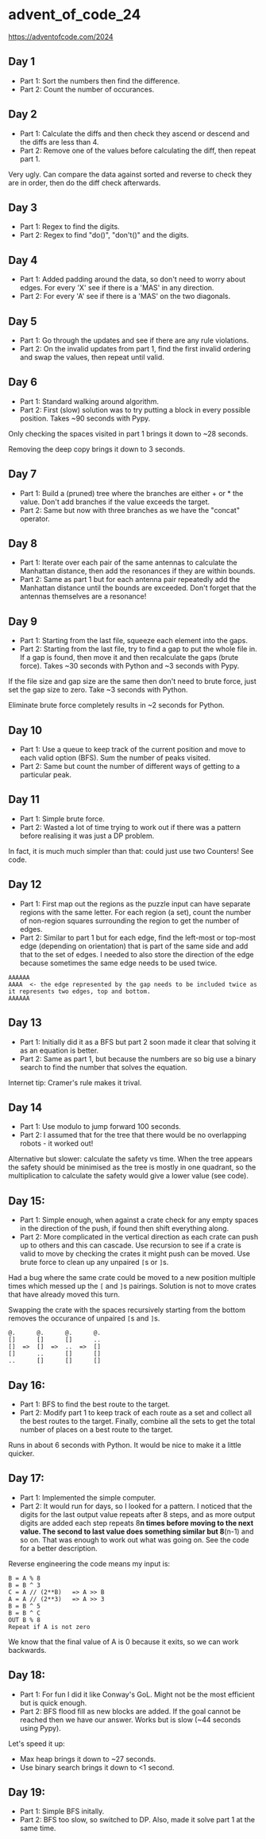 # advent_of_code_24
https://adventofcode.com/2024

## Day 1
- Part 1: Sort the numbers then find the difference.
- Part 2: Count the number of occurances.

## Day 2
- Part 1: Calculate the diffs and then check they ascend or descend and the diffs are less than 4.
- Part 2: Remove one of the values before calculating the diff, then repeat part 1.

Very ugly. Can compare the data against sorted and reverse to check they are in order, then do the diff check afterwards.

## Day 3
- Part 1: Regex to find the digits.
- Part 2: Regex to find "do()", "don't()" and the digits.

## Day 4
- Part 1: Added padding around the data, so don't need to worry about edges. For every 'X' see if there is a 'MAS' in any direction. 
- Part 2: For every 'A' see if there is a 'MAS' on the two diagonals. 

## Day 5
- Part 1: Go through the updates and see if there are any rule violations.
- Part 2: On the invalid updates from part 1, find the first invalid ordering and swap the values, then repeat until valid.

## Day 6
- Part 1: Standard walking around algorithm.
- Part 2: First (slow) solution was to try putting a block in every possible position. Takes ~90 seconds with Pypy.

Only checking the spaces visited in part 1 brings it down to ~28 seconds.

Removing the deep copy brings it down to 3 seconds.

## Day 7
- Part 1: Build a (pruned) tree where the branches are either + or * the value. Don't add branches if the value exceeds the target.
- Part 2: Same but now with three branches as we have the "concat" operator.

## Day 8
- Part 1: Iterate over each pair of the same antennas to calculate the Manhattan distance, then add the resonances if they are within bounds.
- Part 2: Same as part 1 but for each antenna pair repeatedly add the Manhattan distance until the bounds are exceeded. Don't forget that the antennas themselves are a resonance!

## Day 9
- Part 1: Starting from the last file, squeeze each element into the gaps.
- Part 2: Starting from the last file, try to find a gap to put the whole file in. If a gap is found, then move it and then recalculate the gaps (brute force). Takes ~30 seconds with Python and ~3 seconds with Pypy.

If the file size and gap size are the same then don't need to brute force, just set the gap size to zero. Take ~3 seconds with Python.

Eliminate brute force completely results in ~2 seconds for Python.

## Day 10
- Part 1: Use a queue to keep track of the current position and move to each valid option (BFS). Sum the number of peaks visited.
- Part 2: Same but count the number of different ways of getting to a particular peak.

## Day 11
- Part 1: Simple brute force.
- Part 2: Wasted a lot of time trying to work out if there was a pattern before realising it was just a DP problem.

In fact, it is much much simpler than that: could just use two Counters! See code.

## Day 12
- Part 1: First map out the regions as the puzzle input can have separate regions with the same letter. For each region (a set), count the number of non-region squares surrounding the region to get the number of edges.
- Part 2: Similar to part 1 but for each edge, find the left-most or top-most edge (depending on orientation) that is part of the same side and add that to the set of edges. I needed to also store the direction of the edge because sometimes the same edge needs to be used twice.

```
AAAAAA
AAAA  <- the edge represented by the gap needs to be included twice as it represents two edges, top and bottom.
AAAAAA
```

## Day 13
- Part 1: Initially did it as a BFS but part 2 soon made it clear that solving it as an equation is better.
- Part 2: Same as part 1, but because the numbers are so big use a binary search to find the number that solves the equation.

Internet tip:
Cramer's rule makes it trival.

## Day 14
- Part 1: Use modulo to jump forward 100 seconds.
- Part 2: I assumed that for the tree that there would be no overlapping robots - it worked out!

Alternative but slower: calculate the safety vs time. When the tree appears the safety should be minimised as the tree is mostly in one quadrant, so the multiplication to calculate the safety would give a lower value (see code).

## Day 15:
- Part 1: Simple enough, when against a crate check for any empty spaces in the direction of the push, if found then shift everything along.
- Part 2: More complicated in the vertical direction as each crate can push up to others and this can cascade. Use recursion to see if a crate is valid to move by checking the crates it might push can be moved. Use brute force to clean up any unpaired `[`s or `]`s.

Had a bug where the same crate could be moved to a new position multiple times which messed up the `[` and `]`s pairings. Solution is not to move crates that have already moved this turn.

Swapping the crate with the spaces recursively starting from the bottom removes the occurance of unpaired `[`s and `]`s.
```
@.      @.      @.      @.
[]      []      []      ..
[]  =>  []  =>  ..  =>  []
[]      ..      []      []
..      []      []      []
```

## Day 16:
- Part 1: BFS to find the best route to the target.
- Part 2: Modify part 1 to keep track of each route as a set and collect all the best routes to the target. Finally, combine all the sets to get the total number of places on a best route to the target.

Runs in about 6 seconds with Python. It would be nice to make it a little quicker.

## Day 17:
- Part 1: Implemented the simple computer.
- Part 2: It would run for days, so I looked for a pattern. I noticed that the digits for the last output value repeats after 8 steps, and as more output digits are added each step repeats 8**n times before moving to the next value. The second to last value does something similar but 8**(n-1) and so on. That was enough to work out what was going on. See the code for a better description.

Reverse engineering the code means my input is:
```
B = A % 8
B = B ^ 3
C = A // (2**B)   => A >> B
A = A // (2**3)   => A >> 3
B = B ^ 5
B = B ^ C
OUT B % 8
Repeat if A is not zero
```
We know that the final value of A is 0 because it exits, so we can work backwards.


## Day 18:
- Part 1: For fun I did it like Conway's GoL. Might not be the most efficient but is quick enough.
- Part 2: BFS flood fill as new blocks are added. If the goal cannot be reached then we have our answer. Works but is slow (~44 seconds using Pypy).

Let's speed it up:
- Max heap brings it down to ~27 seconds.
- Use binary search brings it down to <1 second.

## Day 19:
- Part 1: Simple BFS initally.
- Part 2: BFS too slow, so switched to DP. Also, made it solve part 1 at the same time.
